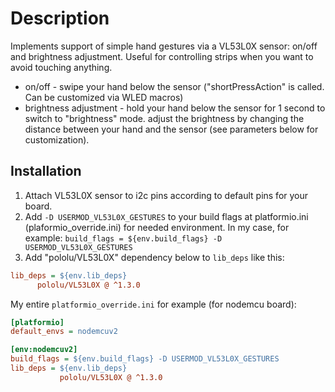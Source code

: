 # Description

Implements support of simple hand gestures via a VL53L0X sensor: on/off and brightness adjustment.
Useful for controlling strips when you want to avoid touching anything.
 - on/off - swipe your hand below the sensor ("shortPressAction" is called. Can be customized via WLED macros)
 - brightness adjustment - hold your hand below the sensor for 1 second to switch to "brightness" mode.
                           adjust the brightness by changing the distance between your hand and the sensor (see parameters below for customization).
   
## Installation

1. Attach VL53L0X sensor to i2c pins according to default pins for your board.
2. Add `-D USERMOD_VL53L0X_GESTURES` to your build flags at platformio.ini (plaformio_override.ini) for needed environment.
In my case, for example: `build_flags = ${env.build_flags} -D USERMOD_VL53L0X_GESTURES`
3. Add "pololu/VL53L0X" dependency below to `lib_deps` like this:
```ini
lib_deps = ${env.lib_deps}
      pololu/VL53L0X @ ^1.3.0
```

My entire `platformio_override.ini` for example (for nodemcu board):
```ini
[platformio]
default_envs = nodemcuv2

[env:nodemcuv2]
build_flags = ${env.build_flags} -D USERMOD_VL53L0X_GESTURES
lib_deps = ${env.lib_deps}
           pololu/VL53L0X @ ^1.3.0
```
